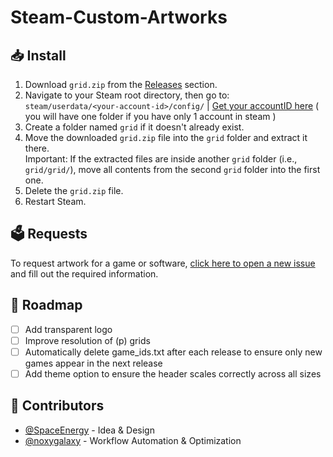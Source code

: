 # Steam-Custom-Artworks

## 📥️ Install
1. Download `grid.zip` from the [Releases](https://github.com/SpaceTheme/Steam-Custom-Artworks/releases) section.
1. Navigate to your Steam root directory, then go to: `steam/userdata/<your-account-id>/config/` | [Get your accountID here](https://noxy.netlify.app/tools/fetchsteam) ( you will have one folder if you have only 1 account in steam )
1. Create a folder named `grid` if it doesn't already exist.
1. Move the downloaded `grid.zip` file into the `grid` folder and extract it there.<br>
Important: If the extracted files are inside another `grid` folder (i.e., `grid/grid/`), move all contents from the second `grid` folder into the first one.
1. Delete the `grid.zip` file.
1. Restart Steam.

## 🗳️ Requests
To request artwork for a game or software, [click here to open a new issue](https://github.com/SpaceTheme/Steam-Custom-Artworks/issues/new?template=ARTWORK.yml) and fill out the required information.

## 🎯 Roadmap
- [ ] Add transparent logo
- [ ] Improve resolution of (p) grids
- [ ] Automatically delete game_ids.txt after each release to ensure only new games appear in the next release
- [ ] Add theme option to ensure the header scales correctly across all sizes

## 🙌 Contributors
- [@SpaceEnergy](https://github.com/SpaceEnergy) - Idea & Design  
- [@noxygalaxy](https://github.com/noxygalaxy) - Workflow Automation & Optimization
